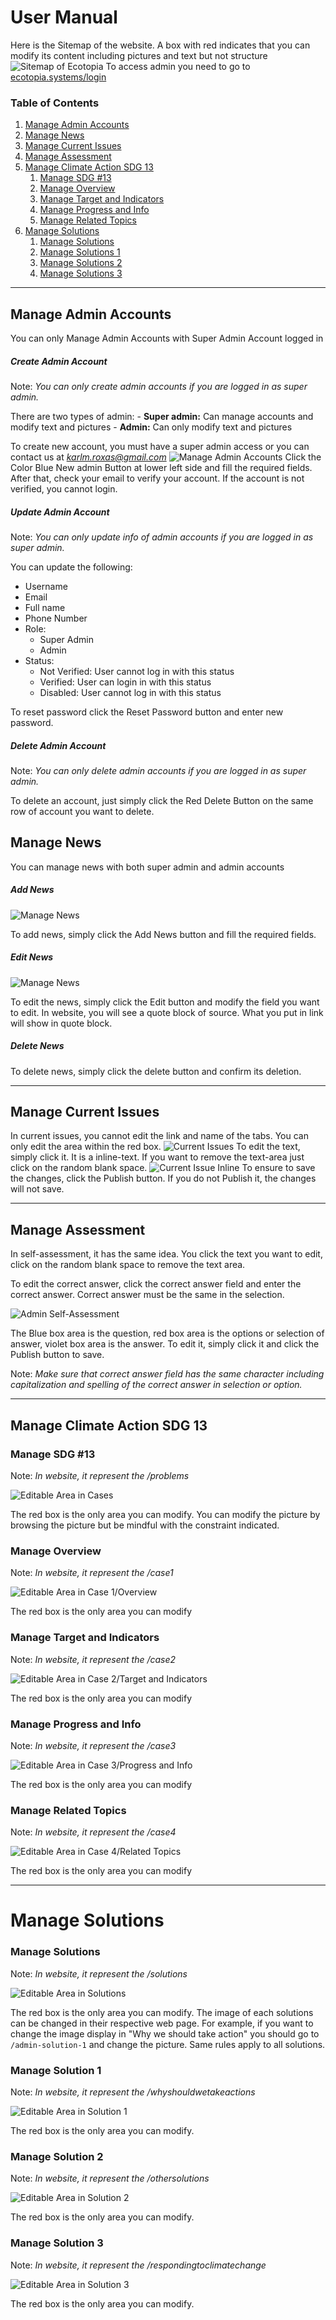 # User Manual
Here is the Sitemap of the website. A box with red indicates that you can modify its content including pictures and text but not structure
![Sitemap of Ecotopia](../assets/sitemap.jpg)
To access admin you need to go to [ecotopia.systems/login](ecotopia.systems/login)

### Table of Contents
1. [Manage Admin Accounts](#manage-admin-accounts)
2. [Manage News](#manage-news)
3. [Manage Current Issues](#manage-current-issues)
4. [Manage Assessment](#manage-assessment)
5. [Manage Climate Action SDG 13](#manage-climate-action-sdg-13)
    1. [Manage SDG #13](#manage-sdg-13)
    2. [Manage Overview](#manage-overview)
    3. [Manage Target and Indicators](#manage-target-and-indicators)
    4. [Manage Progress and Info](#manage-progress-and-info)
    5. [Manage Related Topics](#manage-related-topics)
1. [Manage Solutions](#manage-solutions)
    1. [Manage Solutions](#manage-solutions)
    2. [Manage Solutions 1](#manage-solution-1)
    3. [Manage Solutions 2](#manage-solution-2)
    4. [Manage Solutions 3](#manage-solution-3)

---

## Manage Admin Accounts
You can only Manage Admin Accounts with Super Admin Account logged in
##### Create Admin Account
Note: *You can only create admin accounts if you are logged in as super admin.*

There are two types of admin: 
    - **Super admin:** Can manage accounts and modify text and pictures
    - **Admin:** Can only modify text and pictures

To create new account, you must have a super admin access or you can contact us at *karlm.roxas@gmail.com*
![Manage Admin Accounts](../assets/manage_admin_accounts/create.png)
Click the Color Blue New admin Button at lower left side and fill the required fields. After that, check your email to verify your account. If the account is not verified, you cannot login.

##### Update Admin Account
Note: *You can only update info of admin accounts if you are logged in as super admin.*

You can update the following:
- Username
- Email
- Full name
- Phone Number
- Role:
    - Super Admin
    - Admin
- Status: 
    - Not Verified: User cannot log in with this status
    - Verified: User can login in with this status
    - Disabled: User cannot log in with this status

To reset password click the Reset Password button and enter new password.

##### Delete Admin Account
Note: *You can only delete admin accounts if you are logged in as super admin.*

To delete an account, just simply click the Red Delete Button on the same row of account you want to delete.

## Manage News
You can manage news with both super admin and admin accounts

##### Add News

![Manage News](../assets/news/news.png)

To add news, simply click the Add News button and fill the required fields.

##### Edit News

![Manage News](../assets/news/edit_delete_news.png)

To edit the news, simply click the Edit button and modify the field you want to edit. In website, you will see a quote block of source. What you put in link will show in quote block.

##### Delete News

To delete news, simply click the delete button and confirm its deletion.

---

## Manage Current Issues

In current issues, you cannot edit the link and name of the tabs. You can only edit the area within the red box. 
![Current Issues](../assets/current_issue/current_issue.png)
To edit the text, simply click it. It is a inline-text. If you want to remove the text-area just click on the random blank space.
![Current Issue Inline](../assets/current_issue/current_issue_inline.png)
To ensure to save the changes, click the Publish button. If you do not Publish it, the changes will not save. 

---

## Manage Assessment
In self-assessment, it has the same idea. You click the text you want to edit, click on the random blank space to remove the text area.

To edit the correct answer, click the correct answer field and enter the correct answer. Correct answer must be the same in the selection.

![Admin Self-Assessment](../assets/self-assessment/self-assessment.png)

The Blue box area is the question, red box area is the options or selection of answer, violet box area is the answer. To edit it, simply click it and click the Publish button to save.

Note: *Make sure that correct answer field has the same character including capitalization and spelling of the correct answer in selection or option.*

---

## Manage Climate Action SDG 13

### Manage SDG #13
Note: *In website, it represent the /problems*

![Editable Area in Cases](../assets/cases/sdg13.png)

The red box is the only area you can modify. You can modify the picture by browsing the picture but be mindful with the constraint indicated.

### Manage Overview
Note: *In website, it represent the /case1*

![Editable Area in Case 1/Overview](../assets/cases/overview.png)

The red box is the only area you can modify

### Manage Target and Indicators
Note: *In website, it represent the /case2*

![Editable Area in Case 2/Target and Indicators](../assets/cases/target_indicators.png)

The red box is the only area you can modify

### Manage Progress and Info
Note: *In website, it represent the /case3*

![Editable Area in Case 3/Progress and Info](../assets/cases/progress_info.png)

The red box is the only area you can modify

### Manage Related Topics
Note: *In website, it represent the /case4*

![Editable Area in Case 4/Related Topics](../assets/cases/related_topics.png)

The red box is the only area you can modify

---

# Manage Solutions

### Manage Solutions
Note: *In website, it represent the /solutions*

![Editable Area in Solutions](../assets/solutions/solutions.png)

The red box is the only area you can modify. The image of each solutions can be changed in their respective web page. For example, if you want to change the image display in "Why we should take action" you should go to ``/admin-solution-1`` and change the picture. Same rules apply to all solutions.

### Manage Solution 1
Note: *In website, it represent the /whyshouldwetakeactions*

![Editable Area in Solution 1](../assets/solutions/why_take_action.png)

The red box is the only area you can modify.

### Manage Solution 2
Note: *In website, it represent the /othersolutions*

![Editable Area in Solution 2](../assets/solutions/other_solutions.png)

The red box is the only area you can modify.

### Manage Solution 3
Note: *In website, it represent the /respondingtoclimatechange*

![Editable Area in Solution 3](../assets/solutions/responding_to_climate_change.png)

The red box is the only area you can modify.


